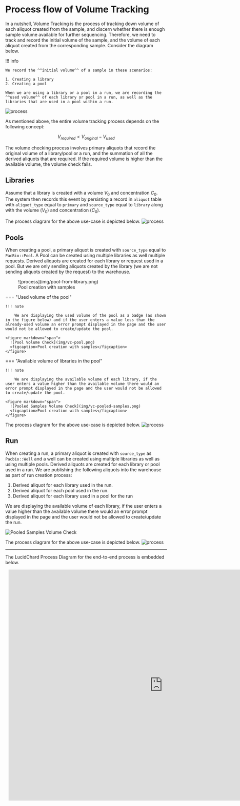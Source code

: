 # Process flow of Volume Tracking

In a nutshell, Volume Tracking is the process of tracking down volume of each aliquot created from the sample, and discern whether there is enough sample volume available for further sequencing. Therefore, we need to track and record the initial volume of the sample, and the volume of each aliquot created from the corresponding sample. Consider the diagram below.

!!! info

    We record the ^^initial volume^^ of a sample in these scenarios:

    1. Creating a library
    2. Creating a pool

    When we are using a library or a pool in a run, we are recording the ^^used volume^^ of each library or pool in a run, as well as the libraries that are used in a pool within a run.


![process](img/pm-1.png)

As mentioned above, the entire volume tracking process depends on the following concept:

$$
V_{required} < V_{original} - V_{used}
$$

The volume checking process involves primary aliquots that record the original volume of a library/pool or a run, and the summation of all the derived aliquots that are required. If the required volume is higher than the available volume, the volume check fails.

## Libraries

Assume that a library is created with a volume $V_{0}$ and concentration $C_{0}$. The system then records this event by persisting a record in `aliquot` table with `aliquot_type` equal to `primary` and `source_type` equal to `library` along with the volume ($V_{0}$) and concentration ($C_{0}$).

The process diagram for the above use-case is depicted below.
![process](img/pm-2.png)

## Pools

When creating a pool, a primary aliquot is created with `source_type` equal to `PacBio::Pool`. A Pool can be created using multiple libraries as well multiple requests. Derived aliquots are created for each library or request used in a pool. But we are only sending aliquots created by the library (we are not sending aliquots created by the request) to the warehouse. 

<figure markdown="span">
  ![process](img/pool-from-library.png)
  <figcaption>Pool creation with samples</figcaption>
</figure>

=== "Used volume of the pool"

    !!! note
    
        We are displaying the used volume of the pool as a badge (as shown in the figure below) and if the user enters a value less than the already-used volume an error prompt displayed in the page and the user would not be allowed to create/update the pool.

    <figure markdown="span">
      ![Pool Volume Check](img/vc-pool.png)
      <figcaption>Pool creation with samples</figcaption>
    </figure>

=== "Available volume of libraries in the pool"

    !!! note

        We are displaying the available volume of each library, if the user enters a value higher than the available volume there would an error prompt displayed in the page and the user would not be allowed to create/update the pool.

    <figure markdown="span">
      ![Pooled Samples Volume Check](img/vc-pooled-samples.png)
      <figcaption>Pool creation with samples</figcaption>
    </figure>

The process diagram for the above use-case is depicted below.
![process](img/pm-2.png)

## Run

When creating a run, a primary aliquot is created with `source_type` as `Pacbio::Well` and a well can be created using multiple libraries as well as using multiple pools. Derived aliquots are created for each library or pool used in a run. We are publishing the following aliquots into the warehouse as part of run creation process:

1. Derived aliquot for each library used in the run.
2. Derived aliquot for each pool used in the run.
3. Derived aliquot for each library used in a pool for the run


We are displaying the available volume of each library, if the user enters a value higher than the available volume there would an error prompt displayed in the page and the user would not be allowed to create/update the run.

![Pooled Samples Volume Check](img/vc-run.png)

The process diagram for the above use-case is depicted below.
![process](img/pm-3.png)

---

The LucidChard Process Diagram for the end-to-end process is embedded below.

<div style="width: 960px; height: 720px; margin: 10px; position: relative;"><iframe allowfullscreen frameborder="0" style="width:960px; height:720px" src="https://lucid.app/documents/embedded/3c12fbb3-5265-49b5-9f6a-97c9a69a59eb" id="J~04Hgj-wY2C"></iframe></div>